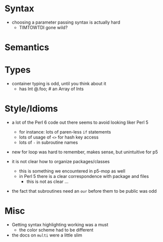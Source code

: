 # Syntax

- choosing a parameter passing syntax is actually hard
    - TIMTOWTDI gone wild?

# Semantics

# Types

- container typing is odd, until you think about it
    - has Int @.foo; # an Array of Ints

# Style/Idioms

- a lot of the Perl 6 code out there seems to avoid looking liker Perl 5
    - for instance: lots of paren-less `if` statements
    - lots of usage of `<>` for hash key access
    - lots of `-` in subroutine names

- new for loop was hard to remember, makes sense, but unintuitive for p5

- it is not clear how to organize packages/classes
    - this is something we encountered in p5-mop as well
    - in Perl 5 there is a clear correspondence with package and files
        - this is not as clear ...

- the fact that subroutines need an `our` before them to be public was odd

# Misc

- Getting syntax highlighting working was a must
    - the color scheme had to be different
- the docs on `multi` were a little slim
